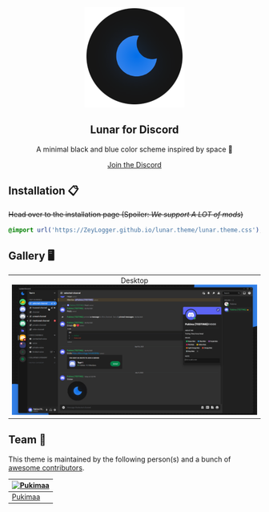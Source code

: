 <p align="center">
    <img src="https://github.com/lunar-theme/lunar-theme/raw/main/assets/icon-rounded.png" alt="Lunar Logo" />
    <h2 align="center">Lunar for Discord</h2>
</p>
<p align="center">
    A minimal black and blue color scheme inspired by space 🚀
</p><p align="center">
    <a href="https://discord.gg/xvj3t9TwFT" target="_blank" rel="external">Join the Discord<a>
</p>

## Installation 📋
~~Head over to the installation page (Spoiler: *We support A LOT of mods*)~~ <br>
```css
@import url('https://ZeyLogger.github.io/lunar.theme/lunar.theme.css');
```

## Gallery 🖥️
<table>
    <tr>
        <td align="center" style="padding=0;width=50%;">Desktop<img src="assets/preview.png" /></td>
    </tr>
</table>

## Team 👥

This theme is maintained by the following person(s) and a bunch of [awesome contributors](https://github.com/lunar-theme/discord/graphs/contributors).

[![Pukimaa](https://avatars.githubusercontent.com/u/58347116?v=4&size=128)](https://github.com/Pukimaa) |
--- |
|[Pukimaa](https://github.com/Pukimaa) |
